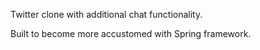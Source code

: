 Twitter clone with additional chat functionality.

Built to become more accustomed with Spring framework.
